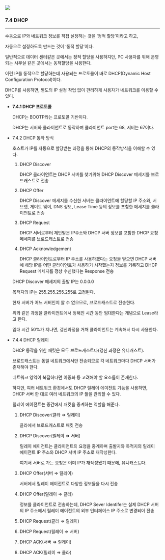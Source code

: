 <img src="https://github.com/monthly-cs/2024-01-network/assets/105256335/fc41f41f-b8b0-4e24-886c-788b2d5f8743">

### 7.4 DHCP

---

수동으로 IP와 네트워크 정보를 직접 설정하는 것을 ‘정적 할당’이라고 하고,

자동으로 설정하도록 만드는 것이 ‘동적 할당’이다.

일반적으로 데이터 센터같은 곳에서는 정적 할당을 사용하지만, PC 사용자를 위해 운영되는 사무실 같은 곳에서는 동적할당을 사용한다.

이런 IP를 동적으로 할당하는데 사용되는 프로토콜이 바로 DHCP(Dynamic Host Configuration Protocol)이다.

DHCP를 사용하면, 별도의 IP 설정 작업 없이 편리하게 사용자가 네트워크를 이용할 수 있다.

- **7.4.1 DHCP 프로토콜**
    
    
    DHCP는 BOOTP라는 프로토콜 기반이다.
    
    DHCP는 서버와 클라이언트로 동작하며 클라이언트 port는 68, 서버는 67이다.
    
- 7.4.2 DHCP 동작 방식
    
    
    호스트가 IP를 자동으로 할당받는 과정을 통해 DHCP의 동작방식을 이해할 수 있다.
    
    1. DHCP Discover
        
        
        DHCP 클라이언트는 DHCP 서버를 찾기위해 DHCP Discover 메세지를 브로드캐스트로 전송
        
    2. DHCP Offer
        
        
        DHCP Discover 메세지를 수신한 서버는 클라이언트에 할당할 IP 주소와, 서브넷, 게이트 웨이, DNS 정보, Lease Time 등의 정보를 포함한 메세지를 클라이언트로 전송
        
    
    1. DHCP Request
        
        
        DHCP 서버로부터 제안받은 IP주소와 DHCP 서버 정보를 포함한 DHCP 요청 메세지를 브로드캐스트로 전송
        
    
    1. DHCP Acknowledgement
        
        
        DHCP 클라이언트로부터 IP 주소를 사용하겠다는 요청을 받으면 DHCP 서버에 해당 IP를 어떤 클라이언트가 사용하기 시작했는지 정보를 기록하고 DHCP Request 메세지를 정상 수신했다는 Response 전송
        
    
    DHCP Discover 메세지의 출발 IP는 0.0.0.0
    
    목적지의 IP는 255.255.255.255로 고정된다.
    
    현재 서버가 어느 서버인지 알 수 없으므로, 브로드캐스트로 전송한다.
    
    위와 같은 과정을 클라이언트에서 정해진 시간 동안 임대한다는 개념으로 Lease라고 한다.
    
    임대 시간 50%가 지나면, 갱신과정을 거쳐 클라이언트는 계속해서 다시 사용한다.
    

- 7.4.4 DHCP 릴레이
    
    
    DHCP 동작을 위한 패킷은 모두 브로드캐스트다(갱신 과정은 유니캐스트).
    
    브로드캐스트는 동일 네트워크에서만 전송되므로 각 네트워크마다 DHCP 서버가 존재해야 한다.
    
    네트워크 영역이 복잡하다면 이중화 등 고려해야 할 요소들이 존재한다.
    
    하지만, 여러 네트워크 환경에서도 DHCP 릴레이 에이전트 기능을 사용하면, DHCP 서버 한 대로 여러 네트워크의 IP 풀을 관리할 수 있다.
    
    릴레이 에이전트는 중간에서 패킷을 중계하는 역할을 해준다.
    
    1. DHCP Discover(클라 ⇒ 릴레이)
        
        
        클라에서 브로드캐스트로 패킷 전송
        
    
    1. DHCP Discover(릴레이 ⇒ 서버)
        
        
        릴레이 에이전트는 클라이언트의 요청을 중계하며 출발지와 목적지의 릴레이 에이전트 IP 주소와 DHCP 서버 IP 주소로 재작성한다.
        
        여기서 서버로 가는 요청은 이미 IP가 재작성됐기 때문에, 유니캐스트다.
        
    
    1. DHCP Offer(서버 ⇒ 릴레이)
        
        
        서버에서 릴레이 에이전트로 다양한 정보들을 다시 전송
        
    
    1. DHCP Offer(릴레이 ⇒ 클라)
        
        
        정보를 클라이언트로 전송하는데, DHCP Sever Identifer는 실제 DHCP 서버의 IP 주소에서 릴레이 에이전트의 외부 인터페이스 IP 주소로 변경되어 전송
        
    2. DHCP Request(클라 ⇒ 릴레이)
    3. DHCP Request(릴레이 ⇒ 서버)
    4. DHCP ACK(서버 ⇒ 릴레이)
    5. DHCP ACK(릴레이 ⇒ 클라)
